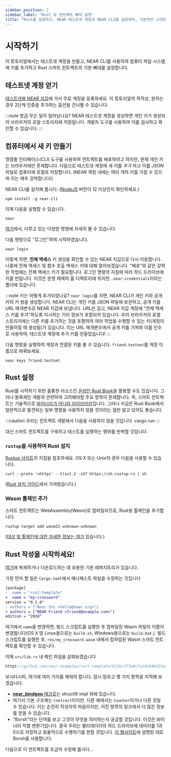 ```yaml
---
sidebar_position: 2
sidebar_label: "Rust 및 컨트랙트 뼈대 설정" 
title: "Rust를 설정하고, NEAR 테스트넷 계정과 NEAR CLI를 설정하며, 기본적인 스마트 컨트랙트 뼈대를 준비하세요"
---
```


# 시작하기

이 튜토리얼에서는 테스트넷 계정을 만들고, NEAR CLI를 사용하여 컴퓨터 파일 시스템에 키를 추가하고 Rust 스마트 컨트랙트의 기본 뼈대를 설정합니다.

## 테스트넷 계정 얻기

[테스트넷용 NEAR 지갑](https://wallet.testnet.near.org)에 가서 무료 계정을 등록하세요. 이 튜토리얼의 목적상, 원하는 경우 2단계 인증을 추가하는 옵션을 건너뛸 수 있습니다.

:::note 방금 무슨 일이 일어났나요?
NEAR 테스트넷 계정을 생성하면 개인 키가 생성되어 브라우저의 로컬 스토리지에 저장됩니다. 개발자 도구를 사용하여 이를 검사하고 확인할 수 있습니다.
:::

## 컴퓨터에서 새 키 만들기

명령줄 인터페이스(CLI) 도구를 사용하여 컨트랙트를 배포하려고 하지만, 현재 개인 키는 브라우저에만 존재합니다. 다음으로 테스트넷 계정에 새 키를 _추가_ 하고 이를 JSON 파일로 컴퓨터에 로컬로 저장합니다. (NEAR 계정 내에는 여러 개의 키를 가질 수 있으며 이는 매우 강력합니다!)

NEAR CLI를 설치해 봅시다. ([NodeJS](https://nodejs.org/) 버전이 12 이상인지 확인하세요.)

    npm install -g near-cli

이제 다음을 실행할 수 있습니다.

    near

[여기](https://docs.near.org/tools/near-cli)에서, 다루고 있는 다양한 명령에 자세히 볼 수 있습니다.

다음 명령으로 "로그인"하여 시작하겠습니다.

    near login

이렇게 하면, **전체 액세스** 키 생성을 확인할 수 있는 NEAR 지갑으로 다시 이동합니다. 나중에 전체 액세스 및 함수 호출 액세스 키에 대해 알아보겠습니다. "배포"와 같은 강력한 작업에는 전체 액세스 키가 필요합니다. 로그인 명령의 지침에 따라 하드 드라이브에 키를 만듭니다. 이것은 운영 체제의 홈 디렉토리에 위치한 `.near-credentials`이라는 폴더에 있습니다.

:::note 키는 어떻게 추가되었나요?
`near login`를 치면, NEAR CLI가 개인 키와 공개 키의 키 쌍을 생성합니다. NEAR CLI는 개인 키를 JSON 파일에 보관하고, 공개 키를 URL 매개변수로 NEAR 지갑에 보냅니다. URL은 길고, NEAR 지갑 계정에 "전체 액세스 키를 추가"하도록 지시하는 기타 정보가 포함되어 있습니다. 우리 브라우저의 로컬 스토리지에는 다른 키를 추가하는 것을 포함하여 여러 작업을 수행할 수 있는 키(계정이 만들어질 때 생성됨)가 있습니다. 이는 URL 매개변수에서 공개 키를 가져와 이를 인수로 사용하여, 테스트넷 계정에 추가 키를 만들었습니다!
:::

다음 명령을 실행하여 계정과 연결된 키를 볼 수 있습니다. `friend.testnet`를 계정 이름으로 바꿔보세요. 

    near keys friend.testnet

## Rust 설정

Rust를 시작하기 위한 훌륭한 리소스인 [온라인 Rust Book](https://doc.rust-lang.org/stable/book)을 활용할 수도 있습니다. 그러나 블록체인 개발과 관련하여 고려해야할 주요 항목이 존재합니다. 즉, 스마트 컨트랙트는 기술적으로 [바이너리가 아니라 라이브러리](https://learning-rust.github.io/docs/cargo-crates-and-basic-project-structure/#crate)입니다. 그러나 지금은 Rust Book에서 일반적으로 발견되는 일부 명령을 사용하지 않을 것이라는 점만 알고 있어도 좋습니다.

:::caution 우리는 컨트랙트 개발에서 다음을 사용하지 않을 것입니다.
    cargo run
:::

대신 스마트 컨트랙트를 구축하고 테스트를 실행하는 행위를 반복할 것입니다.

### `rustup`을 사용하여 Rust 설치

[Rustup 사이트](https://rustup.rs/#)의 지침을 참조하세요. OS X 또는 Unix의 경우 다음을 사용할 수 있습니다.

    curl --proto '=https' --tlsv1.2 -sSf https://sh.rustup.rs | sh

([Rust 설치 가이드](https://www.rust-lang.org/tools/install)에서 가져왔습니다.)

### Wasm 툴체인 추가

스마트 컨트랙트는 WebAssembly(Wasm)로 컴파일되므로, Rust용 툴체인을 추가합니다.

    rustup target add wasm32-unknown-unknown

([대상 및 툴체인에 대한 자세한 정보는 여기](https://doc.rust-lang.org/edition-guide/rust-2018/platform-and-target-support/webassembly-support.html) 있습니다.)

## Rust 작성을 시작하세요! 

[여기](https://github.com/near/boilerplate-template-rs)에 복제하거나 다운로드하는 데 유용한 기본 레퍼지토리가 있습니다.

가장 먼저 할 일은 `Cargo.toml`에서 매니페스트 파일을 수정하는 것입니다

```diff
[package]
-  name = "rust-template"
+  name = "my-crossword"
version = "0.1.0"
- authors = ["Near Inc <hello@near.org>"]
+ authors = ["NEAR Friend <friend@example.com>"]
edition = "2018"
```

여기에서 `name`을 변경하면, 빌드 스크립트를 실행한 후 컴파일된 Wasm 파일의 이름이 변경됩니다(OS X 및 Linux용으로는 `build.sh`, Windows용으로는 `build.bat`.). 빌드 스크립트를 실행한 후, `res/my_crossword.wasm` 내에서 컴파일된 Wasm 스마트 컨트랙트를 확인할 수 있습니다.

이제 `src/lib.rs` 내 메인 파일을 살펴보겠습니다

```rust reference
https://github.com/near-examples/rust-template/blob/3f3a8cfa19eb4bd15ae1c410fed136c6c7ac97a0/src/lib.rs#L1-L38
```

보시다시피, 여기에 여러 가지를 채워야 합니다. 잠시 멈추고 몇 가지 항목을 지적해 보겠습니다.

- [**near_bindgen** 매크로](/sdk/rust/contract-structure/near-bindgen)는 struct와 impl 위에 있습니다.
- 여기서 기본 구조체는 `Contract`이지만, 다른 예에서는 `Counter`이거나 다른 것일 수 있습니다. 이는 순전히 작성자의 마음이지만, 이전 항목의 링크에서 더 많은 정보를 얻을 수 있습니다.
- "Borsh"라는 단어를 보고 그것이 무엇을 의미하는지 궁금할 것입니다. 이것은 바이너리 직렬 변환기입니다. 결국 우리는 밸리데이터의 하드 드라이브에 데이터를 1과 0으로 저장하고 효율적으로 수행하기를 원할 것입니다. [이 웹사이트](https://borsh.io)에 설명된 대로 Borsh를 사용합니다.

다음으로 이 컨트랙트를 조금씩 수정해 봅시다…
